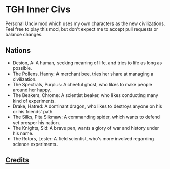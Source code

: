 # TGH Inner Civs

Personal [Unciv](https://github.com/yairm210/Unciv) mod which uses my own characters as the new civilizations.
Feel free to play this mod, but don't expect me to accept pull requests or balance changes.

## Nations

- Desion, A: A human, seeking meaning of life, and tries to life as long as possible.
- The Pollens, Hanny: A merchant bee, tries her share at managing a civilization.
- The Spectrals, Purplus: A cheeful ghost, who likes to make people around her happy.
- The Beakers, Chrome: A scientist beaker, who likes conducting many kind of experiments.
- Drake, Hatred: A dominant dragon, who likes to destroys anyone on his or his friends' path.
- The Silks, Pita Silkmaw: A commanding spider, which wants to defend yet prosper his nation.
- The Knights, Sid: A brave pen, wants a glory of war and history under his name.
- The Rotors, Lester: A field scientist, who's more involved regarding science experiments.

## [Credits](./CREDITS.md)
